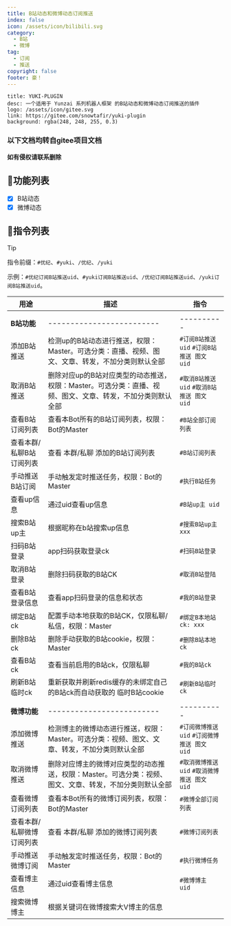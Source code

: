 ```yaml
---
title: B站动态和微博动态订阅推送
index: false
icon: /assets/icon/bilibili.svg
category:
  - B站
  - 微博
tag:
  - 订阅
  - 推送
copyright: false
footer: 豪！
---
```

  ```component VPCard
  title: YUKI-PLUGIN
  desc: 一个适用于 Yunzai 系列机器人框架 的B站动态和微博动态订阅推送的插件
  logo: /assets/icon/gitee.svg
  link: https://gitee.com/snowtafir/yuki-plugin
  background: rgba(248, 248, 255, 0.3)
  ```

### **以下文档均转自gitee项目文档**  
**如有侵权请联系删除**

## **🌈功能列表**
- [x] B站动态
- [x] 微博动态

## ****🚀指令列表****
> [!TIP]  
> 指令前缀：`#优纪`、`#yuki`、`/优纪`、`/yuki`  

示例：`#优纪订阅B站推送uid`、`#yuki订阅B站推送uid`、`/优纪订阅B站推送uid`、`/yuki订阅B站推送uid`。

| 用途                      | 描述                                                                                                   | 指令                                                                                           |
|---------------------------|------------------------------------------------------------------------------------------------------|------------------------------------------------------------------------------------------------|
|                           |                                                                                                      |                                                                                                |
| **B站功能**               | -------------------------                                                                            | ----------                                                                                     |
| 添加B站推送               | 检测up的B站动态进行推送，权限：Master。可选分类：直播、视频、图文、文章、转发，不加分类则默认全部     | `#订阅B站推送uid` `#订阅B站推送 图文 uid`                                                     |
| 取消B站推送               | 删除对应up的B站对应类型的动态推送，权限：Master。可选分类：直播、视频、图文、文章、转发，不加分类则默认全部 | `#取消B站推送uid` `#取消B站推送 图文 uid`                                                     |
| 查看B站订阅列表           | 查看本Bot所有的B站订阅列表，权限：Bot的Master                                                        | `#B站全部订阅列表`                                                                             |
| 查看本群/私聊B站订阅列表  | 查看 本群/私聊 添加的B站订阅列表                                                                     | `#B站订阅列表`                                                                                 |
| 手动推送B站订阅           | 手动触发定时推送任务，权限：Bot的Master                                                              | `#执行B站任务`                                                                                 |
| 查看up信息                | 通过uid查看up信息                                                                                   | `#B站up主 uid`                                                                                 |
| 搜索B站up主               | 根据昵称在b站搜索up信息                                                                              | `#搜索B站up主 xxx`                                                                             |
| 扫码B站登录               | app扫码获取登录ck                                                                                   | `#扫码B站登录`                                                                                 |
| 取消B站登录               | 删除扫码获取的B站CK                                                                                 | `#取消B站登陆`                                                                                 |
| 查看B站登录信息           | 查看app扫码登录的信息和状态                                                                          | `#我的B站登录`                                                                                 |
| 绑定B站ck                 | 配置手动本地获取的B站CK，仅限私聊/私信，权限：Master                                                 | `#绑定B本地站ck: xxx`                                                                          |
| 删除B站ck                 | 删除手动获取的B站cookie，权限：Master                                                               | `#删除B站本地ck`                                                                               |
| 查看B站ck                 | 查看当前启用的B站ck，仅限私聊                                                                        | `#我的B站ck`                                                                                   |
| 刷新B站临时ck             | 重新获取并刷新redis缓存的未绑定自己的B站ck而自动获取的 临时B站cookie                                | `#刷新B站临时ck`                                                                               |
|                           |                                                                                                      |                                                                                                |
| **微博功能**              | -------------------------                                                                            | ----------                                                                                     |
| 添加微博推送              | 检测博主的微博动态进行推送，权限：Master。可选分类：视频、图文、文章、转发，不加分类则默认全部       | `#订阅微博推送uid` `#订阅微博推送 图文 uid`                                                   |
| 取消微博推送              | 删除对应博主的微博对应类型的动态推送，权限：Master。可选分类：视频、图文、文章、转发，不加分类则默认全部 | `#取消微博推送uid` `#取消微博推送 图文 uid`                                                   |
| 查看微博订阅列表          | 查看本Bot所有的微博订阅列表，权限：Bot的Master                                                       | `#微博全部订阅列表`                                                                            |
| 查看本群/私聊微博订阅列表 | 查看 本群/私聊 添加的微博订阅列表                                                                    | `#微博订阅列表`                                                                                |
| 手动推送微博订阅          | 手动触发定时推送任务，权限：Bot的Master                                                              | `#执行微博任务`                                                                                |
| 查看博主信息              | 通过uid查看博主信息                                                                                 | `#微博博主 uid`                                                                                |
| 搜索微博博主              | 根据关键词在微博搜索大V博主的信息         